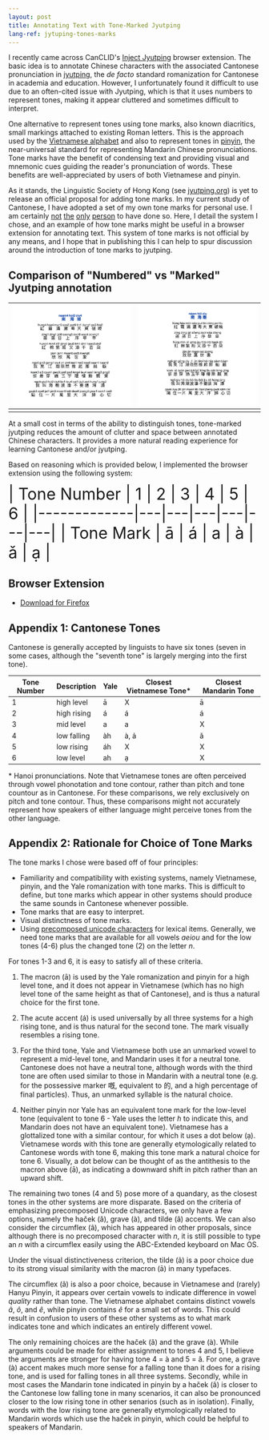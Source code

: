 ```yaml
---
layout: post
title: Annotating Text with Tone-Marked Jyutping
lang-ref: jytuping-tones-marks
---
```


I recently came across CanCLID's [Inject Jyutping](https://github.com/CanCLID/inject-jyutping) browser extension. The basic idea is to annotate Chinese characters with the associated Cantonese pronunciation in [jyutping](https://en.wikipedia.org/wiki/Jyutping), the _de facto_ standard romanization for Cantonese in academia and education. However, I unfortunately found it difficult to use due to an often-cited issue with Jyutping, which is that it uses numbers to represent tones, making it appear cluttered and sometimes difficult to interpret. 


One alternative to represent tones using tone marks, also known diacritics, small markings attached to existing Roman letters. This is the approach used by the [Vietnamese alphabet](https://en.wikipedia.org/wiki/Vietnamese_alphabet) and also to represent tones in [pinyin](https://en.wikipedia.org/wiki/Pinyin), the near-universal standard for representing Mandarin Chinese pronunciations. Tone marks have the benefit of condensing text and providing visual and mnemonic cues guiding the reader's pronunciation of words. These benefits are well-appreciated by users of both Vietnamese and pinyin.

As it stands, the Linguistic Society of Hong Kong (see [jyutping.org](https://jyutping.org)) is yet to release an official proposal for adding tone marks. In my current study of Cantonese, I have adopted a set of my own tone marks for personal use. I am certainly [not](https://www.reddit.com/r/Cantonese/comments/7r4y5b/random_idea_vietnamese_tone_marks) [the](http://www.cantonese.sheik.co.uk/phorum/read.php?1,127274,131154) [only](https://www.amazon.com/Cantonese-Everyone-English-Chinese/dp/9620718615) [person](https://www.facebook.com/CantoneseABC) to have done so. Here, I detail the system I chose, and an example of how tone marks might be useful in a browser extension for annotating text. This system of tone marks is not official by any means, and I hope that in publishing this I can help to spur discussion around the introduction of tone marks to jyutping.

## Comparison of "Numbered" vs "Marked" Jyutping annotation

| ![A poem annotated with numbered jyutping.](/assets/images/jyutping-number-annotation.png) | ![A poem annotated with marked jyutping.](/assets/images/jyutping-tonemark-annotation.png) |
|-|-|
| | |

At a small cost in terms of the ability to distinguish tones, tone-marked jyutping reduces the amount of clutter and space between annotated Chinese characters. It provides a more natural reading experience for learning Cantonese and/or jyutping.


Based on reasoning which is provided below, I implemented the browser extension using the following system:

 <font size="6"> 
| Tone Number | 1 | 2 | 3 | 4 | 5 | 6 |
|-------------|---|---|---|---|---|---|
| Tone Mark   | ā | á | a | à | ǎ | ạ |
</font>


## Browser Extension
- [Download for Firefox](https://addons.mozilla.org/en-US/firefox/addon/inject-jyutping-diacritics/)



## Appendix 1: Cantonese Tones
Cantonese is generally accepted by linguists to have six tones (seven in some cases, although the "seventh tone" is largely merging into the first tone).

| Tone Number | Description | Yale | Closest Vietnamese Tone\* | Closest Mandarin Tone |
|-------------|-------------|------|---------------------------|-----------------------|
| 1           | high level  | ā    | X                         | ā                     |
| 2           | high rising | á    | á                         | á                     |
| 3           | mid level   | a    | a                         | X                     |
| 4           | low falling | àh   | à, ả                      | ǎ                     |
| 5           | low rising  | áh   | X                         | X                     |
| 6           | low level   | ah   | ạ                         | X                     |

\* Hanoi pronunciations. Note that Vietnamese tones are often perceived through vowel phonotation and tone contour, rather than pitch and tone countour as in Cantonese. For these comparisons, we rely exclusively on pitch and tone contour. Thus, these comparisons might not accurately represent how speakers of either language might perceive tones from the other language.

## Appendix 2: Rationale for Choice of Tone Marks
The tone marks I chose were based off of four principles:

- Familiarity and compatibility with existing systems, namely Vietnamese, pinyin, and the Yale romanization with tone marks. This is difficult to define, but tone marks which appear in other systems should produce the same sounds in Cantonese whenever possible.
- Tone marks that are easy to interpret.
- Visual distinctness of tone marks.
- Using [precomposed unicode characters](https://en.wikipedia.org/wiki/List_of_precomposed_Latin_characters_in_Unicode) for lexical items. Generally, we need tone marks that are available for all vowels _aeiou_ and for the low tones (4-6) plus the changed tone (2) on the letter _n_. 

For tones 1-3 and 6, it is easy to satisfy all of these criteria.

1. The macron (ā) is used by the Yale romanization and pinyin for a high level tone, and it does not appear in Vietnamese (which has no high level tone of the same height as that of Cantonese), and is thus a natural choice for the first tone.

2. The acute accent (á) is used universally by all three systems for a high rising tone, and is thus natural for the second tone. The mark visually resembles a rising tone.

3. For the third tone, Yale and Vietnamese both use an unmarked vowel to represent a mid-level tone, and Mandarin uses it for a neutral tone. Cantonese does not have a neutral tone, although words with the third tone are often used similar to those in Mandarin with a neutral tone (e.g. for the possessive marker 嘅, equivalent to 的, and a high percentage of final particles). Thus, an unmarked syllable is the natural choice.

6. Neither pinyin nor Yale has an equivalent tone mark for the low-level tone (equivalent to tone 6 - Yale uses the letter _h_ to indicate this, and Mandarin does not have an equivalent tone). Vietnamese has a glottalized tone with a similar contour, for which it uses a dot below (ạ). Vietnamese words with this tone are generally etymologically related to Cantonese words with tone 6, making this tone mark a natural choice for tone 6. Visually, a dot below can be thought of as the antithesis to the macron above (ā), as indicating a downward shift in pitch rather than an upward shift.

The remaining two tones (4 and 5) pose more of a quandary, as the closest tones in the other systems are more disparate. Based on the criteria of emphasizing precomposed Unicode characters, we only have a few options, namely the haček (ǎ), grave (à), and tilde (ã) accents. We can also consider the circumflex (â), which has appeared in other proposals, since although there is no precomposed character with _n_, it is still possible to type an _n_ with a circumflex easily using the ABC-Extended keyboard on Mac OS.

Under the visual distinctiveness criterion, the tilde (ã) is a poor choice due to its strong visual similarity with the macron (ā) in many typefaces.

The circumflex (â) is also a poor choice, because in Vietnamese and (rarely) Hanyu Pinyin, it appears over certain vowels to indicate difference in vowel _quality_ rather than tone. The Vietnamese alphabet contains distinct vowels _â_, _ô_, and _ê_, while pinyin contains _ê_ for a small set of words. This could result in confusion to users of these other systems as to what mark indicates tone and which indicates an entirely different vowel.

The only remaining choices are the haček (ǎ) and the grave (à). While arguments could be made for either assignment to tones 4 and 5, I believe the arguments are stronger for having tone 4 = à and 5 = ǎ. For one, a grave (à) accent makes much more sense for a falling tone than it does for a rising tone, and is used for falling tones in all three systems. Secondly, while in most cases the Mandarin tone indicated in pinyin by a haček (ǎ) is closer to the Cantonese low falling tone in many scenarios, it can also be pronounced closer to the low rising tone in other senarios (such as in isolation). Finally, words with the low rising tone are generally etymologically related to Mandarin words which use the haček in pinyin, which could be helpful to speakers of Mandarin.
